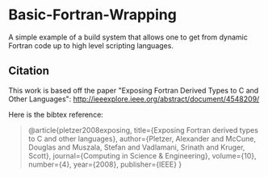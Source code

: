 # Basic-Fortran-Wrapping

A simple example of a build system that allows one to get from dynamic Fortran
code up to high level scripting languages.

## Citation

This work is based off the paper "Exposing Fortran Derived Types to C and Other Languages": http://ieeexplore.ieee.org/abstract/document/4548209/

Here is the bibtex reference:

>@article{pletzer2008exposing,
>  title={Exposing Fortran derived types to C and other languages},
>  author={Pletzer, Alexander and McCune, Douglas and Muszala, Stefan and Vadlamani, Srinath and Kruger, Scott},
>  journal={Computing in Science \& Engineering},
>  volume={10},
>  number={4},
>  year={2008},
>  publisher={IEEE}
>}
